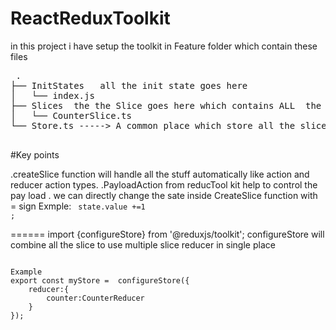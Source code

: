 # ReactReduxToolkit
 in this project i have setup the toolkit in Feature folder which contain these files

 <pre>
 .
├── InitStates   all the init state goes here 
│   └── index.js
├── Slices  the the Slice goes here which contains ALL  the actions and reducer function handle by toolkit automatically
│   └── CounterSlice.ts
└── Store.ts -----> A common place which store all the slice ans export the store

</pre>

#Key points

.createSlice function will handle all the stuff automatically like action and reducer action types.
.PayloadAction from reducTool kit help to control the pay load
. we can directly change the sate inside CreateSlice function with = sign
   Exmple: <code> state.value +=1 ;</code>

======
import {configureStore} from '@reduxjs/toolkit';
configureStore will combine all the slice to use multiple slice reducer in single place

<code>
Example
export const myStore =  configureStore({
    reducer:{
        counter:CounterReducer
    }
});
</code>
